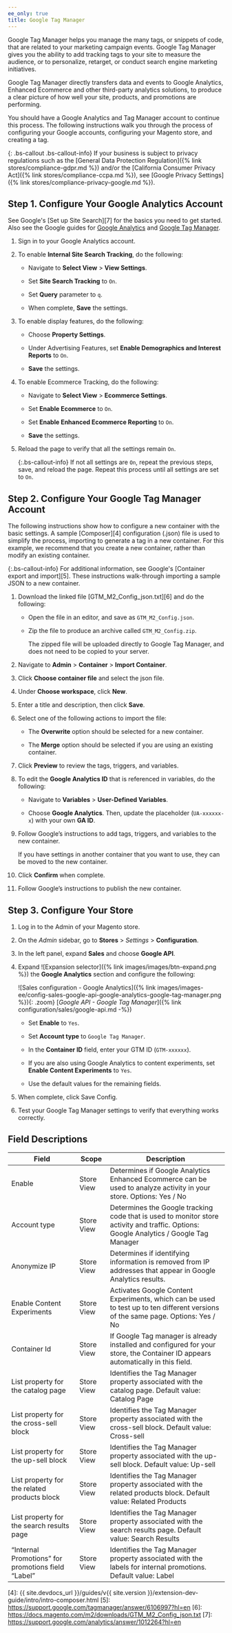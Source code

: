 ```yaml
---
ee_only: true
title: Google Tag Manager
---
```


Google Tag Manager helps you manage the many tags, or snippets of code, that are related to your marketing campaign events. Google Tag Manager gives you the ability to add tracking tags to your site to measure the audience, or to personalize, retarget, or conduct search engine marketing initiatives.

Google Tag Manager directly transfers data and events to Google Analytics, Enhanced Ecommerce and other third-party analytics solutions, to produce a clear picture of how well your site, products, and promotions are performing.

You should have a Google Analytics and Tag Manager account to continue this process. The following instructions walk you through the process of configuring your Google accounts, configuring your Magento store, and creating a tag.

{: .bs-callout .bs-callout-info}
If your business is subject to privacy regulations such as the [General Data Protection Regulation]({% link stores/compliance-gdpr.md %}) and/or the [California Consumer Privacy Act]({% link stores/compliance-ccpa.md %}), see [Google Privacy Settings]({% link stores/compliance-privacy-google.md %}).

## Step 1. Configure Your Google Analytics Account

See Google's [Set up Site Search][7] for the basics you need to get started. Also see the Google guides for [Google Analytics][1] and [Google Tag Manager][2].

1. Sign in to your Google Analytics account.

1. To enable **Internal Site Search Tracking**, do the following:

    - Navigate to **Select View** > **View Settings**.

    - Set **Site Search Tracking** to `On`.

    - Set **Query** parameter to `q`.

    - When complete, **Save** the settings.

1. To enable display features, do the following:

    - Choose **Property Settings**.

    - Under Advertising Features, set **Enable Demographics and Interest Reports** to `On`.

    - **Save** the settings.

1. To enable Ecommerce Tracking, do the following:

    - Navigate to **Select View** > **Ecommerce Settings**.

    - Set **Enable Ecommerce** to `On`.

    - Set **Enable Enhanced Ecommerce Reporting** to `On`.

    - **Save** the settings.

1. Reload the page to verify that all the settings remain `On`.

    {:.bs-callout-info}
    If not all settings are `On`, repeat the previous steps, save, and reload the page. Repeat this process until all settings are set to `On`.

## Step 2. Configure Your Google Tag Manager Account

The following instructions show how to configure a new container with the basic settings. A sample [Composer][4] configuration (.json) file is used to simplify the process, importing to generate a tag in a new container. For this example, we recommend that you create a new container, rather than modify an existing container.

{:.bs-callout-info}
For additional information, see Google's [Container export and import][5]. These instructions walk-through importing a sample JSON to a new container.

1. Download the linked file [GTM_M2_Config_json.txt][6] and do the following:

    - Open the file in an editor, and save as `GTM_M2_Config.json`.

    - Zip the file to produce an archive called `GTM_M2_Config.zip`.

        The zipped file will be uploaded directly to Google Tag Manager, and does not need to be copied to your server.

1. Navigate to **Admin** > **Container** > **Import Container**.

1. Click **Choose container file** and select the json file.

1. Under **Choose workspace**, click **New**.

1. Enter a title and description, then click **Save**.

1. Select one of the following actions to import the file:

    - The **Overwrite** option should be selected for a new container.

    - The **Merge** option should be selected if you are using an existing container.

1. Click **Preview** to review the tags, triggers, and variables.

1. To edit the **Google Analytics ID** that is referenced in variables, do the following:

    - Navigate to **Variables** > **User-Defined Variables**.

    - Choose **Google Analytics**. Then, update the placeholder (`UA-xxxxxx-x`) with your own **GA ID**.

1. Follow Google’s instructions to add tags, triggers, and variables to the new container.

    If you have settings in another container that you want to use, they can be moved to the new container.

1. Click **Confirm** when complete.

1. Follow Google’s instructions to publish the new container.

## Step 3. Configure Your Store

1. Log in to the Admin of your Magento store.

1. On the _Admin_ sidebar, go to **Stores** > _Settings_ > **Configuration**.

1. In the left panel, expand **Sales** and choose **Google API**.

1. Expand ![Expansion selector]({% link images/images/btn-expand.png %}) the **Google Analytics** section and configure the following:

    ![Sales configuration - Google Analytics]({% link images/images-ee/config-sales-google-api-google-analytics-google-tag-manager.png %}){: .zoom}
    [_Google API - Google Tag Manager_]({% link configuration/sales/google-api.md -%})

    - Set **Enable** to `Yes`.

    - Set **Account type** to `Google Tag Manager`.

    - In the **Container ID** field, enter your GTM ID (`GTM-xxxxxx`).

    - If you are also using Google Analytics to content experiments, set **Enable Content Experiments** to `Yes`.

    - Use the default values for the remaining fields.

1. When complete, click <span class="btn">Save Config</span>.

1. Test your Google Tag Manager settings to verify that everything works correctly.

## Field Descriptions

|Field|Scope|Description|
|--- |--- |--- |
|Enable|Store View|Determines if Google Analytics Enhanced Ecommerce can be used to analyze activity in your store. Options: Yes / No|
|Account type|Store View|Determines the Google tracking code that is used to monitor store activity and traffic.  Options: Google Analytics / Google Tag Manager|
|Anonymize IP|Store View|Determines if identifying information is removed from IP addresses that appear in Google Analytics results.|
|Enable Content Experiments|Store View|Activates Google Content Experiments, which can be used to test up to ten different versions of the same page. Options: Yes / No|
|Container Id|Store View|If Google Tag manager is already installed and configured for your store, the Container ID appears automatically in this field.|
|List property for the catalog page|Store View|Identifies the Tag Manager property associated with the catalog page. Default value: Catalog Page|
|List property for the cross-sell block|Store View|Identifies the Tag Manager property associated with the cross-sell block. Default value: Cross-sell|
|List property for the up-sell block|Store View|Identifies the Tag Manager property associated with the up-sell block. Default value: Up-sell|
|List property for the related products block|Store View|Identifies the Tag Manager property associated with the related products block. Default value: Related Products|
|List property for the search results page|Store View|Identifies the Tag Manager property associated with the search results page. Default value: Search Results|
|“Internal Promotions” for promotions field “Label”|Store View|Identifies the Tag Manager property associated with the labels for internal promotions. Default value: Label|

[1]: https://support.google.com/analytics/answer/1008015?hl=en
[2]: https://support.google.com/tagmanager/answer/6102821?hl=en
[3]: https://support.google.com/analytics/answer/1012264?hl=en
[4]: {{ site.devdocs_url }}/guides/v{{ site.version }}/extension-dev-guide/intro/intro-composer.html
[5]: https://support.google.com/tagmanager/answer/6106997?hl=en
[6]: https://docs.magento.com/m2/downloads/GTM_M2_Config_json.txt
[7]: https://support.google.com/analytics/answer/1012264?hl=en
